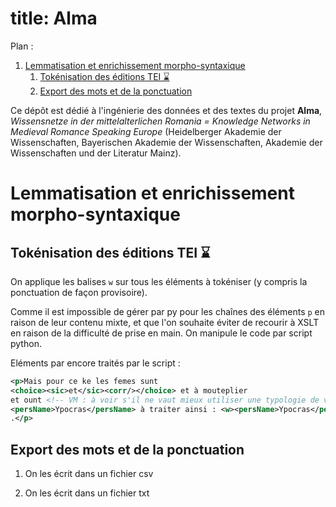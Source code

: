 title: Alma
====

Plan :

1. [Lemmatisation et enrichissement morpho-syntaxique](#t1)
	1. [Tokénisation des éditions TEI ⌛](#t1-1)
	2. [Export des mots et de la ponctuation](#t1-2)

[comment]: <> (FINET)


Ce dépôt est dédié à l'ingénierie des données et des textes du projet **Alma**, *Wissensnetze in der mittelalterlichen Romania = Knowledge Networks in Medieval Romance Speaking Europe* (Heidelberger Akademie der Wissenschaften, Bayerischen Akademie der Wissenschaften, Akademie der Wissenschaften und der Literatur Mainz).


<a id='t1'/>

# Lemmatisation et enrichissement morpho-syntaxique


<a id='t1-1'/>

## Tokénisation des éditions TEI ⌛

On applique les balises `w` sur tous les éléments à tokéniser (y compris la ponctuation de façon provisoire).

Comme il est impossible de gérer par py pour les chaînes des éléments `p` en raison de leur contenu mixte, et que l'on souhaite éviter de recourir à XSLT en raison de la difficulté de prise en main. On manipule le code par script python.

Eléments par encore traités par le script :

```xml
<p>Mais pour ce ke les femes sunt 
<choice><sic>et</sic><corr/></choice> et à mouteplier 
et ount <!-- VM : à voir s'il ne vaut mieux utiliser une typologie de valeurs plus fines pour les fautes de copie, cf. Roncaglia--> greignor travail 
<persName>Ypocras</persName> à traiter ainsi : <w><persName>Ypocras</persName></w>
.</p>
```


<a id='t1-2'/>

## Export des mots et de la ponctuation

1. On les écrit dans un fichier csv

2. On les écrit dans un fichier txt